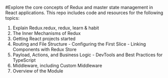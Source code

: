#Explore the core concepts of Redux and master state management in React applications. This repo includes code and resources for the following topics:

1. Explain Redux.redux, redux, learn & habit
2. The Inner Mechanisms of Redux
3. Getting React projects started
4. Routing and File Structure - Configuring the First Slice - Linking Components with Redux Store
5. Payload, Actions, and Business Logic - DevTools and Best Practices for TypeScript
6. Middleware, including Custom Middleware
7. Overview of the Module
